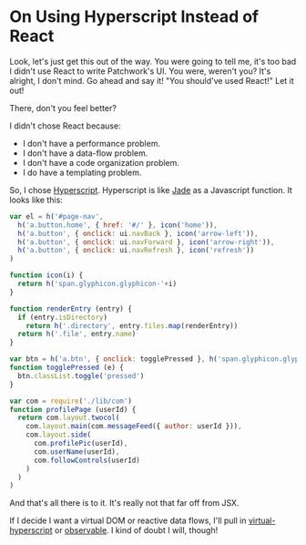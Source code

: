 # On Using Hyperscript Instead of React

Look, let's just get this out of the way.
You were going to tell me, it's too bad I didn't use React to write Patchwork's UI.
You were, weren't you?
It's alright, I don't mind.
Go ahead and say it!
"You should've used React!"
Let it out!

There, don't you feel better?


I didn't chose React because:

 - I don't have a performance problem.
 - I don't have a data-flow problem.
 - I don't have a code organization problem.
 - I do have a templating problem.

So, I chose [Hyperscript](http://npmjs.com/package/hyperscript).
Hyperscript is like [Jade](http://jade-lang.com/) as a Javascript function.
It looks like this:

```js
var el = h('#page-nav',
  h('a.button.home', { href: '#/' }, icon('home')),
  h('a.button', { onclick: ui.navBack }, icon('arrow-left')),
  h('a.button', { onclick: ui.navForward }, icon('arrow-right')),
  h('a.button', { onclick: ui.navRefresh }, icon('refresh'))
)

function icon(i) {
  return h('span.glyphicon.glyphicon-'+i)
}
```

```js
function renderEntry (entry) {
  if (entry.isDirectory)
    return h('.directory', entry.files.map(renderEntry))
  return h('.file', entry.name)
}
```

```js
var btn = h('a.btn', { onclick: togglePressed }, h('span.glyphicon.glyphicon-ok'))
function togglePressed (e) {
  btn.classList.toggle('pressed')
}
```

```js
var com = require('./lib/com')
function profilePage (userId) {
  return com.layout.twocol(
    com.layout.main(com.messageFeed({ author: userId })),
    com.layout.side(
      com.profilePic(userId),
      com.userName(userId),
      com.followControls(userId)
    )
  )
)
```

And that's all there is to it.
It's really not that far off from JSX.

If I decide I want a virtual DOM or reactive data flows, I'll pull in [virtual-hyperscript](https://www.npmjs.com/package/virtual-hyperscript) or [observable](https://www.npmjs.com/package/observable).
I kind of doubt I will, though!